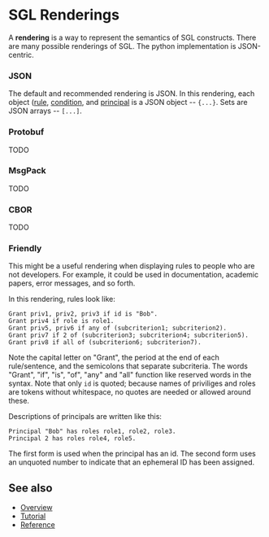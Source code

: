 # SGL Renderings

A __rendering__ is a way to represent the semantics of SGL constructs.
There are many possible renderings of SGL. The python implementation
is JSON-centric.

### JSON

The default and recommended rendering is JSON. In this rendering, each
object ([rule](reference.md#rules), [condition](reference.md#condition),
and [principal](reference.md#principal) is a JSON object -- `{...}`. 
Sets are JSON arrays -- `[...]`.

### Protobuf

TODO

### MsgPack

TODO

### CBOR

TODO

### Friendly

This might be a useful rendering when displaying rules to people who
are not developers. For example, it could be used in documentation, 
academic papers, error messages, and so forth.

In this rendering, rules look like:

```text
Grant priv1, priv2, priv3 if id is "Bob". 
Grant priv4 if role is role1.
Grant priv5, priv6 if any of (subcriterion1; subcriterion2).
Grant priv7 if 2 of (subcriterion3; subcriterion4; subcriterion5).
Grant priv8 if all of (subcriterion6; subcriterion7).
```

Note the capital letter on "Grant", the period at the end of each
rule/sentence, and the semicolons that separate subcriteria. The words
"Grant", "if", "is", "of", "any" and "all" function like reserved words
in the syntax. Note that only `id` is quoted; because names of priviliges
and roles are tokens without whitespace, no quotes are needed or allowed
around these.

Descriptions of principals are written like this:

```text
Principal "Bob" has roles role1, role2, role3.
Principal 2 has roles role4, role5. 
```

The first form is used when the principal has an id. The second form
uses an unquoted number to indicate that an ephemeral ID has been assigned.

## See also
* [Overview](../README.md)
* [Tutorial](tutorial.md)
* [Reference](reference.md)
